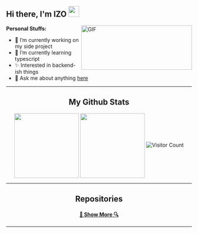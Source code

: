 ## Hi there, I'm IZO <img src="https://github.com/TheDudeThatCode/TheDudeThatCode/blob/master/Assets/Hi.gif" width="29px">

<img align="right" alt="GIF" width="300" height="120" src="https://izo.my.id/coding.gif" />

**Personal Stuffs:**
- 🔭 I’m currently working on my side project
- 🌱 I’m currently learning typescript
- ✨ Interested in backend-ish things 
- 💬 Ask me about anything [here](https://hub.izo.my.id/)

<hr>

<h2 align="center">My Github Stats</h2>
<p align=center>
  <img height=175 align="center" src="https://github-readme-stats.vercel.app/api?username=mrijoo&show_icons=true&theme=tokyonight">
  <img height=175 align="center" src="https://github-readme-stats.vercel.app/api/top-langs/?username=mrijoo&hide=c%23&title_color=2aa889&text_color=99d1ce&icon_color=2bbc8a&bg_color=0c1014&langs_count=8&layout=compact" />
  <img src="https://profile-counter.glitch.me/mrijoo/count.svg" alt="Visitor Count" />
</p>

<hr>

<h2 align="center">Repositories</h2>
<h4 align="center">
  <a href=https://github.com/mrijoo?tab=repositories title="Show Repositories">🔎 Show More 🔍</a>
</h4>

<hr>
